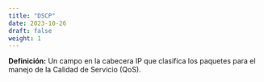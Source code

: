 ```yaml
---
title: "DSCP"
date: 2023-10-26
draft: false
weight: 1
---
```


**Definición:** Un campo en la cabecera IP que clasifica los paquetes para el manejo de la Calidad de Servicio (QoS).
